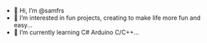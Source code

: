 - 👋 Hi, I’m @samfrs
- 👀 I’m interested in fun projects, creating to make life more fun and easy...
- 🌱 I’m currently learning C# Arduino C/C++...

<!---
samfrs/samfrs is a ✨ special ✨ repository because its `README.md` (this file) appears on your GitHub profile.
You can click the Preview link to take a look at your changes.
--->
